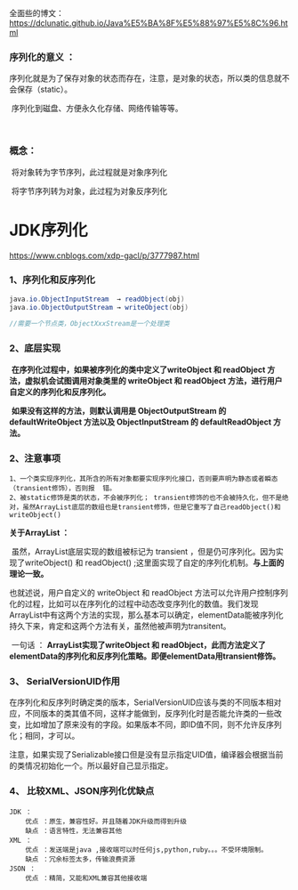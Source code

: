 全面些的博文：https://dclunatic.github.io/Java%E5%BA%8F%E5%88%97%E5%8C%96.html





### 序列化的意义 ：

​	序列化就是为了保存对象的状态而存在，注意，是对象的状态，所以类的信息就不会保存（static）。

​	序列化到磁盘、方便永久化存储、网络传输等等。

​	

### 概念：

​	将对象转为字节序列，此过程就是对象序列化

​	将字节序列转为对象，此过程为对象反序列化

# JDK序列化

https://www.cnblogs.com/xdp-gacl/p/3777987.html

### 1、序列化和反序列化

```java
java.io.ObjectInputStream  → readObject(obj)
java.io.ObjectOutputStream → writeObject(obj)
    
//需要一个节点类，ObjectXxxStream是一个处理类
```

### 2、底层实现

​	**在序列化过程中，如果被序列化的类中定义了writeObject 和 readObject 方法，虚拟机会试图调用对象类里的 writeObject 和 readObject 方法，进行用户自定义的序列化和反序列化。**

​	**如果没有这样的方法，则默认调用是 ObjectOutputStream 的 defaultWriteObject 方法以及 ObjectInputStream 的 defaultReadObject 方法。**



### 2、注意事项

```
1、一个类实现序列化，其所含的所有对象都要实现序列化接口，否则要声明为静态或者瞬态（transient修饰），否则报	错。
2、被static修饰是类的状态，不会被序列化； transient修饰的也不会被持久化，但不是绝对，虽然ArrayList底层的数组也是transient修饰，但是它重写了自己readObject()和writeObject()

```

**关于ArrayList ：**

​      虽然，ArrayList底层实现的数组被标记为 transient ，但是仍可序列化。因为实现了writeObject() 和 readObject() ;这里面实现了自定的序列化机制。**与上面的理论一致。**

也就述说，用户自定义的 writeObject 和 readObject 方法可以允许用户控制序列化的过程，比如可以在序列化的过程中动态改变序列化的数值。我们发现ArrayList中有这两个方法的实现，那么基本可以确定，elementData能被序列化持久下来，肯定和这两个方法有关，虽然他被声明为transitent。

​       一句话 ： **ArrayList实现了writeObject 和 readObject，此而方法定义了elementData的序列化和反序列化策略。即便elementData用transient修饰。**



### 3、 SerialVersionUID作用	

​	在序列化和反序列时确定类的版本，SerialVersionUID应该与类的不同版本相对应，不同版本的类其值不同，这样才能做到，反序列化时是否能允许类的一些改变，比如增加了原来没有的字段。如果版本不同，即ID值不同，则不允许反序列化；相同，才可以。

注意，如果实现了Serializable接口但是没有显示指定UID值，编译器会根据当前的类情况初始化一个。所以最好自己显示指定。



### 4、 比较XML、JSON序列化优缺点

```
JDK ：
	优点 ：原生，兼容性好。并且随着JDK升级而得到升级
	缺点 ：语言特性，无法兼容其他
XML ：
	优点 ：发送端是java ,接收端可以时任何js,python,ruby。。。不受环境限制。
	缺点 ：冗余标签太多，传输浪费资源
JSON ：
	优点 ：精简，又能和XML兼容其他接收端
```

